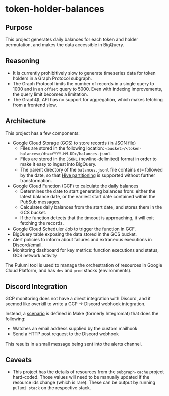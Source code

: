 # token-holder-balances

## Purpose

This project generates daily balances for each token and holder permutation, and makes the data accessible in BigQuery.

## Reasoning

- It is currently prohibitively slow to generate timeseries data for token holders in a Graph Protocol subgraph.
- The Graph Protocol limits the number of records in a single query to 1000 and in an `offset` query to 5000. Even with indexing improvements, the query limit becomes a limitation.
- The GraphQL API has no support for aggregation, which makes fetching from a frontend slow.

## Architecture

This project has a few components:

- Google Cloud Storage (GCS) to store records (in JSON file)
  - Files are stored in the following location: `<bucket>/<token-balances>/dt=<YYYY-MM-DD>/balances.jsonl`.
  - Files are stored in the `JSONL` (newline-delimited) format in order to make it easy to ingest into BigQuery.
  - The parent directory of the `balances.jsonl` file contains `dt=` followed by the date, so that [Hive partitioning](https://cloud.google.com/bigquery/docs/hive-partitioned-queries-gcs#supported_data_layouts) is supported without further transformation.
- Google Cloud Function (GCF) to calculate the daily balances
  - Determines the date to start generating balances from: either the latest balance date, or the earliest start date contained within the PubSub messages.
  - Calculates daily balances from the start date, and stores them in the GCS bucket.
  - If the function detects that the timeout is approaching, it will exit fetching the records.
- Google Cloud Scheduler Job to trigger the function in GCF.
- BigQuery table exposing the data stored in the GCS bucket.
- Alert policies to inform about failures and extraneous executions in Discord/email.
- Monitoring dashboard for key metrics: function executions and status, GCS network activity

The Pulumi tool is used to manage the orchestration of resources in Google Cloud Platform, and has `dev` and `prod` stacks (environments).

## Discord Integration

GCP monitoring does not have a direct integration with Discord, and it seemed like overkill to write a GCP -> Discord webhook integration.

Instead, a [scenario](https://us1.make.com/126792/scenarios/446857/edit) is defined in Make (formerly Integromat) that does the following:

- Watches an email address supplied by the custom mailhook
- Send a HTTP post request to the Discord webhook

This results in a small message being sent into the alerts channel.

## Caveats

- This project has the details of resources from the `subgraph-cache` project hard-coded. Those values will need to be manually updated if the resource ids change (which is rare). These can be output by running `pulumi stack` on the respective stack.
